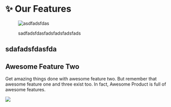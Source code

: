 # ✨ Our Features







<figure><img src="https://images.unsplash.com/photo-1555774698-0b77e0d5fac6?crop=entropy&#x26;cs=tinysrgb&#x26;fm=jpg&#x26;ixid=MnwxOTcwMjR8MHwxfHNlYXJjaHwyfHxhcHB8ZW58MHx8fHwxNjYwNTgzMzQz&#x26;ixlib=rb-1.2.1&#x26;q=80" alt="asdfadsfdas"><figcaption><p>sadfadsfdasfadsfadsfadsfads</p></figcaption></figure>

## sdafadsfdasfda

## Awesome Feature Two

Get amazing things done with awesome feature two. But remember that awesome feature one and three exist too. In fact, Awesome Product is full of awesome features.

![](https://images.unsplash.com/photo-1569144157591-c60f3f82f137?crop=entropy\&cs=tinysrgb\&fm=jpg\&ixid=MnwxOTcwMjR8MHwxfHNlYXJjaHwxfHxmZWF0dXJlfGVufDB8fHx8MTY2MDU4MzM1OQ\&ixlib=rb-1.2.1\&q=80)
